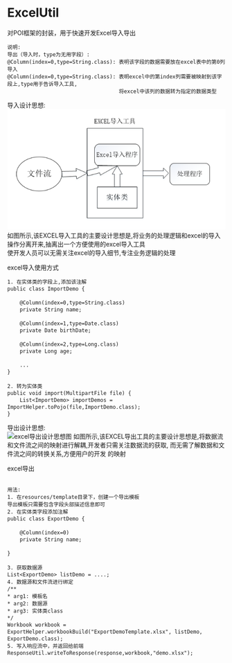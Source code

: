 # ExcelUtil
对POI框架的封装，用于快速开发Excel导入导出

```text
说明:
导出（导入时，type为无用字段）:
@Column(index=0,type=String.class): 表明该字段的数据需要放在excel表中的第0列
导入
@Column(index=0,type=String.class): 表明excel中的第index列需要被映射到该字段上,type用于告诉导入工具,
                                    将excel中该列的数据转为指定的数据类型
```

导入设计思想:  
![excel导入设计思想图](https://github.com/wjyGithub/ExcelUtil/blob/master/src/main/resources/images/excel%E5%AF%BC%E5%85%A5%E8%AE%BE%E8%AE%A1%E6%80%9D%E6%83%B3.png)
如图所示,该EXCEL导入工具的主要设计思想是,将业务的处理逻辑和excel的导入操作分离开来,抽离出一个方便使用的excel导入工具  
使开发人员可以无需关注excel的导入细节,专注业务逻辑的处理

excel导入使用方式
```text
1. 在实体类的字段上,添加该注解
public class ImportDemo {
    
    @Column(index=0,type=String.class)
    private String name;
    
    @Column(index=1,type=Date.class)
    private Date birthDate;
    
    @Column(index=2,type=Long.class)
    private Long age;
    
    ...
}

2. 转为实体类
public void import(MultipartFile file) {
    List<ImportDemo> importDemos = ImportHelper.toPojo(file,ImportDemo.class);
}
```


导出设计思想:  
![excel导出设计思想图](https://github.com/wjyGithub/ExcelUtil/blob/master/src/main/resources/images/excel%E5%AF%BC%E5%87%BA%E8%AE%BE%E8%AE%A1%E6%80%9D%E6%83%B3.png)
如图所示,该EXCEL导出工具的主要设计思想是,将数据流和文件流之间的映射进行解耦,开发者只需关注数据流的获取,
而无需了解数据和文件流之间的转换关系,方便用户的开发
的映射

excel导出
```$xslt

用法:
1. 在resources/template目录下，创建一个导出模板
导出模板只需要包含字段头部描述信息即可
2. 在实体类字段添加注解
public class ExportDemo {

    @Column(index=0)
    private String name;

}

3. 获取数据源
List<ExportDemo> listDemo = ....;
4. 数据源和文件流进行绑定
/**
* arg1: 模板名
* arg2: 数据源
* arg3: 实体类class
*/
Workbook workbook = ExportHelper.workbookBuild("ExportDemoTemplate.xlsx", listDemo, ExportDemo.class);
5. 写入响应流中，并返回给前端
ResponseUtil.writeToResponse(response,workbook,"demo.xlsx");
```


